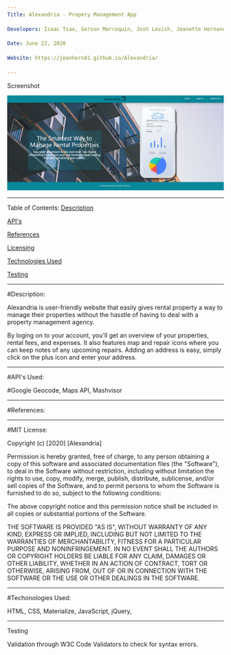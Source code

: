 ```yaml
---
Title: Alexandria - Propery Management App

Developers: Isaac Tsao, Gerson Marroquin, Josh Levish, Jeanette Hernandez

Date: June 22, 2020

Website: https://jeanhern81.github.io/Alexandria/

---
```

Screenshot

![Screenshot](./assets/images/screenshot.JPG)

---

Table of Contents:
[Description](#Descripion)

[API's](#API's)

[References]()

[Licensing]()

[Technologies Used]()

[Testing](#Testing)


---
#Description:

Alexandria is user-friendly website that easily gives rental property a way to manage their properties without the hasstle of having to deal with a property management agency. 

By loging on to your account, you'll get an overview of your properties, rental fees, and expenses. It also features map and repair icons where you can keep notes of any upcoming repairs. Adding an address is easy, simply click on the plus icon and enter your address.

---

#API's Used:

#Google Geocode, Maps API, Mashvisor

---

#References:

---

#MIT License:

Copyright (c) [2020] [Alexandria]

Permission is hereby granted, free of charge, to any person obtaining a copy of this software and associated documentation files (the "Software"), to deal in the Software without restriction, including without limitation the rights to use, copy, modify, merge, publish, distribute, sublicense, and/or sell copies of the Software, and to permit persons to whom the Software is furnished to do so, subject to the following conditions:

The above copyright notice and this permission notice shall be included in all copies or substantial portions of the Software.

THE SOFTWARE IS PROVIDED "AS IS", WITHOUT WARRANTY OF ANY KIND, EXPRESS OR IMPLIED, INCLUDING BUT NOT LIMITED TO THE WARRANTIES OF MERCHANTABILITY, FITNESS FOR A PARTICULAR PURPOSE AND NONINFRINGEMENT. IN NO EVENT SHALL THE AUTHORS OR COPYRIGHT HOLDERS BE LIABLE FOR ANY CLAIM, DAMAGES OR OTHER LIABILITY, WHETHER IN AN ACTION OF CONTRACT, TORT OR OTHERWISE, ARISING FROM, OUT OF OR IN CONNECTION WITH THE SOFTWARE OR THE USE OR OTHER DEALINGS IN THE SOFTWARE.

---
#Techonologies Used:

HTML, CSS, Materialize, JavaScript, jQuery, 

---
<a name="Testing">Testing</a>

Validation through W3C Code Validators to check for syntax errors. 